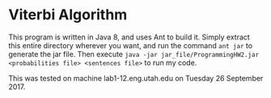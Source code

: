# Viterbi Algorithm

This program is written in Java 8, and uses Ant to build it. Simply extract this entire directory
wherever you want, and run the command `ant jar` to generate the jar file. Then execute
`java -jar jar_file/ProgrammingHW2.jar <probabilities file> <sentences file>` to run my code.

This was tested on machine lab1-12.eng.utah.edu on Tuesday 26 September 2017.